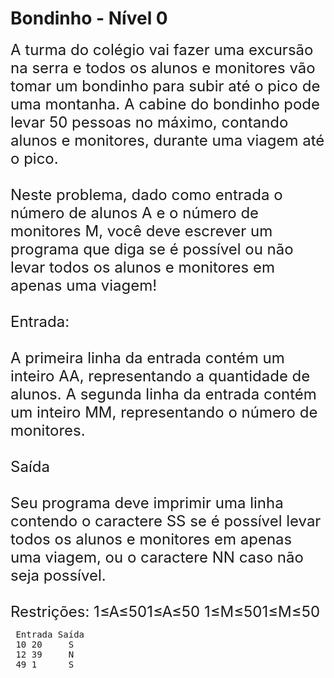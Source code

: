 # Bondinho - Nível 0
<font size="5">
 A turma do colégio vai fazer uma excursão na serra e todos os alunos e monitores vão tomar um bondinho para subir até o pico de uma montanha. A cabine do bondinho pode levar 50 pessoas no máximo, contando alunos e monitores, durante uma viagem até o pico. 
 <br></br>
 Neste problema, dado como entrada o número de alunos A e o número de monitores M, você deve escrever um programa que diga se é possível ou não levar todos os alunos e monitores em apenas uma viagem!
<br></br>
 Entrada:
 <br></br> 
 A primeira linha da entrada contém um inteiro AA, representando a quantidade de alunos. A segunda linha da entrada contém um inteiro MM, representando o número de monitores.
<br></br>
 Saída 
 <br></br>
 Seu programa deve imprimir uma linha contendo o caractere SS se é possível levar todos os alunos e monitores em apenas uma viagem, ou o caractere NN caso não seja possível.
<br></br>
 Restrições:  
 1≤A≤501≤A≤50 1≤M≤501≤M≤50
 </font>
<pre>
 Entrada Saída 
 10 20     S
 12 39     N
 49 1      S
</pre>
